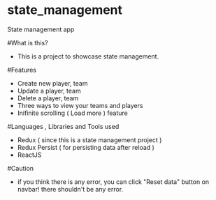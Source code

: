 # state_management
State management app

#What is this?
- This is a project to showcase state management.

#Features 
- Create new player, team
- Update a player, team
- Delete a player, team
- Three ways to view your teams and players
- Inifinite scrolling ( Load more ) feature

  
#Languages , Libraries and Tools used
- Redux ( since this is a state management project )
- Redux Persist ( for persisting data after reload )
- ReactJS

#Caution
- if you think there is any error, you can click "Reset data" button on navbar! there shouldn't be any error.